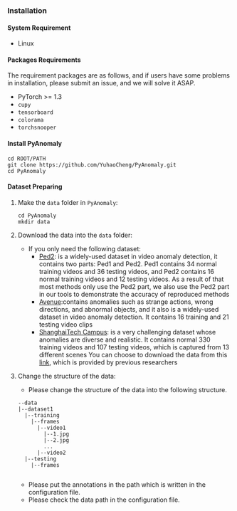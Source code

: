 ### Installation

#### System Requirement
- Linux

#### Packages Requirements

The requirement packages are as follows, and if users have some problems in installation, please submit an issue, and we will solve it ASAP.

- PyTorch >= 1.3
- `cupy`
- `tensorboard`
- `colorama`
- `torchsnooper`

#### Install PyAnomaly

```shell
cd ROOT/PATH
git clone https://github.com/YuhaoCheng/PyAnomaly.git
cd PyAnomaly
```

#### Dataset Preparing
1. Make the `data` folder in `PyAnomaly`:

   ```shell
   cd PyAnomaly
   mkdir data
   ```

2. Download the data into the `data` folder:

   - If you only need the following dataset:
     - [Ped2](http://www.svcl.ucsd.edu/projects/anomaly/dataset.html): is a widely-used dataset in video anomaly detection, it contains two parts: Ped1 and Ped2. Ped1 contains 34 normal training videos and 36 testing videos, and Ped2 contains 16 normal training videos and 12 testing videos. As a result of that most methods only use the Ped2 part, we also use the Ped2 part in our tools to demonstrate the accuracy of reproduced methods
     - [Avenue](https://www.cv-foundation.org/openaccess/content_iccv_2013/papers/Lu_Abnormal_Event_Detection_2013_ICCV_paper.pdf):contains anomalies such as strange actions, wrong directions, and abnormal objects, and it also is a widely-used dataset in video anomaly detection. It contains 16 training and 21 testing video clips
     - [ShanghaiTech Campus](http://openaccess.thecvf.com/content_ICCV_2017/papers/Luo_A_Revisit_of_ICCV_2017_paper.pdf): is a very challenging dataset whose anomalies are diverse and realistic. It contains normal 330 training videos and 107 testing videos, which is captured from 13 different scenes
    You can choose to download the data from this [link](https://github.com/StevenLiuWen/ano_pred_cvpr2018), which is provided by previous researchers 
     

3. Change the structure of the data:

   - Please change the structure of the data into the following structure.

   ```
   --data
   |--dataset1
     |--training
       |--frames
         |--video1
           |--1.jpg
           |--2.jpg
           ...
         |--video2
     |--testing
       |--frames
       
   ```

   - Please put the annotations in the path which is written in the configuration file.
   - Please check the data path in the configuration file.